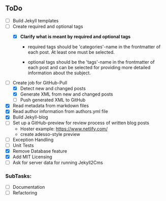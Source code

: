 ## ToDo

- [ ] Build Jekyll templates
- [ ] Create required and optional tags
   - [x] **Clarify what is meant by required and optional tags**
   
     - required tags should be 'categories'-name in the frontmatter of each post. At least one must be selected.
     
     - optional tags should be the 'tags'-name in the frontmatter of each post and can be selected for providing more detailed  information about the subject.
- [ ] Create job for GitHub-Pull
  - [x] Detect new and changed posts
  - [x] Generate XML from new and changed posts
  - [ ] Push generated XML to GitHub
- [x] Read metadata from markdown files
- [x] Read author information from authors.yml file
- [x] Build Jekyll-blog 
- [ ] Set up a GitHub-preview for review process of written blog posts
  - Hoster example: https://www.netlify.com/
  - create adesso-style preview
- [ ] Exception Handling
- [ ] Unit Tests
- [x] Remove Database feature
- [x] Add MIT Licensing
- [ ] Ask for server data for running Jekyll2Cms
  
### SubTasks:
- [ ] Documentation
- [ ] Refactoring
